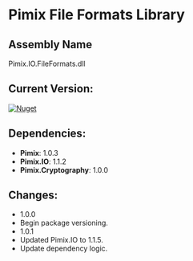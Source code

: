 Pimix File Formats Library
===

Assembly Name
---
Pimix.IO.FileFormats.dll

Current Version:
---
[![Nuget](https://img.shields.io/nuget/v/Pimix.IO.FileFormats.svg)](http://nuget.org/packages/Pimix.IO.FileFormats)

Dependencies:
---
 - **Pimix**: 1.0.3
 - **Pimix.IO**: 1.1.2
 - **Pimix.Cryptography**: 1.0.0

Changes:
---
 - 1.0.0
  - Begin package versioning.
 - 1.0.1
  - Updated Pimix.IO to 1.1.5.
  - Update dependency logic.